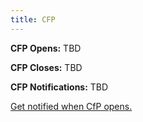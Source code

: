 ```yaml
---
title: CFP
---
```


**CFP Opens:** TBD

**CFP Closes:** TBD

**CFP Notifications:** TBD

[Get notified when CfP opens.](https://mailchi.mp/f5ff97451223/kcdlondon-subscribe)
